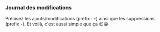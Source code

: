 ### Journal des modifications
Précisez les ajouts/modifications (prefix : `+`) ainsi que les suppressions (prefix `-`).
Et voilà, c'est aussi simple que ça 😉😁
